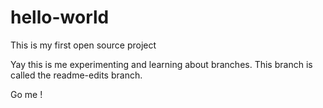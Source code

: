 # hello-world
This is my first open source project

Yay this is me experimenting and learning about branches. This branch is called the readme-edits branch. 

Go me !
